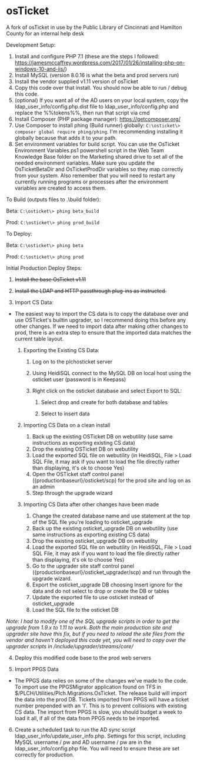 osTicket
========

A fork of osTicket in use by the Public Library of Cincinnati and Hamilton County for an internal help desk

Development Setup:
1. Install and configure PHP 7.1 (these are the steps I followed: https://jamesmccaffrey.wordpress.com/2017/01/26/installing-php-on-windows-10-and-iis/)
2. Install MySQL (version 8.0.16 is what the beta and prod servers run)
3. Install the vendor supplied v1.11 version of osTicket
4. Copy this code over that install. You should now be able to run / debug this code.
5. (optional) If you want all of the AD users on your local system, copy the ldap_user_info/config.php.dist file to ldap_user_info/config.php and replace the %%tokens%%, then run that script via cmd
5. Install Composer (PHP package manager): https://getcomposer.org/
6. Use Composer to install phing (Build runner) globally: `C:\osticket\> composer global require phing/phing`. I'm recommending installing it globally because that adds it to your path.
7. Set environment variables for build script. You can use the OsTicket Environment Variables.ps1 powershell script in the Web Team Knowledge Base folder on the Marketing shared drive to set
  all of the needed environment variables. Make sure you update the OsTicketBetaDir and OsTicketProdDir variables so they map correctly from your system. Also remember that you will need to restart any
  currently running programs or processes after the environment variables are created to access them.

To Build (outputs files to .\build folder):

Beta: `C:\osticket\> phing beta_build`

Prod: `C:\osticket\> phing prod_build`

To Deploy:

Beta: `C:\osticket\> phing beta`

Prod: `C:\osticket\> phing prod`

Initial Production Deploy Steps:

1. ~~Install the base OsTicket v1.11~~

2. ~~Install the LDAP and HTTP passthrough plug-ins as instructed.~~

3. Import CS Data:

  * The easiest way to import the CS data is to copy the database over and use OSTicket's builtin upgrader, so I recommend doing this before any other changes. If we need to import data after making other changes to prod, there is an extra step to ensure that the imported data matches the current table layout.

    1. Exporting the Existing CS Data:
        1. Log on to the plchosticket server
        2. Using HeidiSQL connect to the MySQL DB on local host using the osticket user (password is in Keepass)
        3. Right click on the osticket database and select Export to SQL:

            1. Select drop and create for both database and tables

            2. Select to insert data

    2. Importing CS Data on a clean install
        1. Back up the existing OSTicket DB on webutility (use same instructions as exporting existing CS data)
        2. Drop the existing OSTicket DB on webutility 
        3. Load the exported SQL file on webutility (in HeidiSQL, File > Load SQL File, it may ask if you want to load the file directly rather than displaying, it's ok to choose Yes)
        4. Open the OSTicket staff control panel ({productionbaseurl}/osticket/scp) for the prod site and log on as an admin
        5. Step through the upgrade wizard

    3. Importing CS Data after other changes have been made
        1. Change the created database name and use statement at the top of the SQL file you're loading to osticket_upgrade
        2. Back up the existing osticket_upgrade DB on webutility (use same instructions as exporting existing CS data)
        3. Drop the existing osticket_upgrade DB on webutility
        4. Load the exported SQL file on webutility (in HeidiSQL, File > Load SQL File, it may ask if you want to load the file directly rather than displaying, it's ok to choose Yes)
        5. Go to the upgrader site staff control panel ({productionbaseurl}/osticket_upgrader/scp) and run through the upgrade wizard.
        6. Export the osticket_upgrade DB choosing Insert ignore for the data and do not select to drop or create the DB or tables
        7. Update the exported file to use osticket instead of osticket_upgrade
        8. Load the SQL file to the osticket DB


*Note: I had to modify one of the SQL upgrade scripts in order to get the upgrade from 1.9.x to 1.11 to work. Both the main production site and upgrader site have this fix, but if you need to reload the site files from the vendor and haven't deployed this code yet, you will need to copy over the upgrader scripts in /include/upgrader/streams/core/*

4. Deploy this modified code base to the prod web servers

5. Import PPGS Data

  * The PPGS data relies on some of the changes we've made to the code. To import use the PPGSMigrator application found on TFS in $/PLCH/Utilities/Plch.Migrations.OsTicket. The release build will import the data into the prod DB. Tickets imported from PPGS will have a ticket number prepended with an 'I'. This is to prevent collisions with existing CS data. The import from PPGS is slow, you should budget a week to load it all, if all of the data from PPGS needs to be imported.

6. Create a scheduled task to run the AD sync script ldap_user_info/update_user_info.php. Settings for this script, including MySQL username / pw and AD username / pw are in the ldap_user_info/config.php
    file. You will need to ensure these are set correctly for production.



